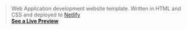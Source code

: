 <blockquote>
<p>Web Application development website template. Written in HTML and CSS and deployed to <a href="https://www.netlify.com/">Netlify</a><br> <b><a href="https://frosty-mirzakhani-787658.netlify.app/index.html" rel="nofollow">See a Live Preview</a></b></p>
</blockquote>
